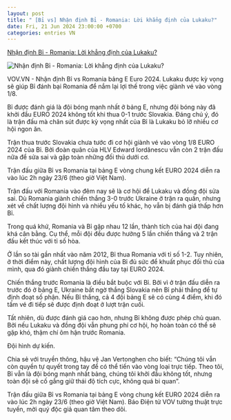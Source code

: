 ```yaml
---
layout: post
title: " [Bỉ vs] Nhận định Bỉ - Romania: Lời khẳng định của Lukaku?"
date: Fri, 21 Jun 2024 23:00:00 +0700
categories: entries VN
---
```

[Nhận định Bỉ - Romania: Lời khẳng định của Lukaku?](https://vov.vn/the-thao/nhan-dinh-bi-romania-loi-khang-dinh-cua-lukaku-post1103078.vov)

![Nhận định Bỉ - Romania: Lời khẳng định của Lukaku?](https://vov-media.emitech.vn/sites/default/files/styles/og_image/public/2024-06/nhan_dinh_bi_vs_romania.jpg?v=1719029148)

VOV.VN - Nhận định Bỉ vs Romania bảng E Euro 2024. Lukaku được kỳ vọng sẽ giúp Bỉ đánh bại Romania để nắm lại lợi thế trong việc giành vé vào vòng 1/8.

Bỉ được đánh giá là đội bóng mạnh nhất ở bảng E, nhưng đội bóng này đã khởi đầu EURO 2024 không tốt khi thua 0-1 trước Slovakia. Đáng chú ý, đó là trận đấu mà chân sút được kỳ vọng nhất của Bỉ là Lukaku bỏ lỡ nhiều cơ hội ngon ăn.

Trận thua trước Slovakia chưa tước đi cơ hội giành vé vào vòng 1/8 EURO 2024 của Bỉ. Bởi đoàn quân của HLV Edward Iordănescu vẫn còn 2 trận đấu nữa để sửa sai và gặp toàn những đối thủ dưới cơ.

Trận đấu giữa Bỉ vs Romania tại bảng E vòng chung kết EURO 2024 diễn ra vào lúc 2h ngày 23/6 (theo giờ Việt Nam).

Trận đấu với Romania vào đêm nay sẽ là cơ hội để Lukaku và đồng đội sửa sai. Dù Romania giành chiến thắng 3-0 trước Ukraine ở trận ra quân, nhưng xét về chất lượng đội hình và nhiều yếu tố khác, họ vẫn bị đánh giá thấp hơn Bỉ.

Trong quá khứ, Romania và Bỉ gặp nhau 12 lần, thành tích của hai đội đang khá cân bằng. Cụ thể, mỗi đội đều được hưởng 5 lần chiến thắng và 2 trận đấu kết thúc với tỉ số hòa.

Ở lần so tài gần nhất vào năm 2012, Bỉ thua Romania với tỉ số 1-2. Tuy nhiên, ở thời điểm này, chất lượng đội hình của Bỉ đủ sức để khuất phục đối thủ của mình, qua đó giành chiến thắng đầu tay tại EURO 2024.

Chiến thắng trước Romania là điều bắt buộc với Bỉ. Bởi vì ở trận đấu diễn ra trước đó ở bảng E, Ukraine bất ngờ thắng Slovakia nên Bỉ phải thắng để tự định đoạt số phận. Nếu Bỉ thắng, cả 4 đội bảng E sẽ có cùng 4 điểm, khi đó tấm vé đi tiếp sẽ được định đoạt ở lượt trận cuối.

Tất nhiên, dù được đánh giá cao hơn, nhưng Bỉ không được phép chủ quan. Bởi nếu Lukaku và đồng đội vẫn phung phí cơ hội, họ hoàn toàn có thể sẽ gặp khó, thậm chí ôm hận trước Romania.

Đội hình dự kiến.

Chia sẻ với truyền thông, hậu vệ Jan Vertonghen cho biết: “Chúng tôi vẫn còn quyền tự quyết trong tay để có thể tiến vào vòng loại trực tiếp. Theo tôi, Bỉ vẫn là đội bóng mạnh nhất bảng, chúng tôi khởi đầu không tốt, nhưng toàn đội sẽ cố gắng giữ thái độ tích cực, không quá bi quan”.

Trận đấu giữa Bỉ vs Romania tại bảng E vòng chung kết EURO 2024 diễn ra vào lúc 2h ngày 23/6 (theo giờ Việt Nam). Báo Điện tử VOV tường thuật trực tuyến, mời quý độc giả quan tâm theo dõi.

